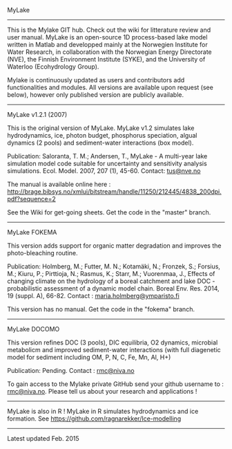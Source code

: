 MyLake
***
This is the Mylake GIT hub. Check out the wiki for litterature review and user manual.
MyLake is an open-source 1D process-based lake model written in Matlab and developped mainly at the Norwegien Institute for Water Research, in collaboration with the  Norwegian Energy Directorate (NVE), the Finnish Environment Institute (SYKE), and the University of Waterloo (Ecohydrology Group). 

Mylake is continuously updated as users and contributors add functionalities and modules. All versions are available upon request (see below), however only published version are publicly available. 

***
MyLake v1.2.1 (2007)

This is the original version of MyLake. MyLake v1.2 simulates lake hydrodynamics, ice, photon budget, phosphorus speciation, algual dynamics (2 pools) and sediment-water interactions (box model). 

Publication: Saloranta, T. M.; Andersen, T., MyLake - A multi-year lake simulation model code suitable for uncertainty and sensitivity analysis simulations. Ecol. Model. 2007, 207 (1), 45-60. Contact: tus@nve.no

The manual is available online here : http://brage.bibsys.no/xmlui/bitstream/handle/11250/212445/4838_200dpi.pdf?sequence=2

See the Wiki for get-going sheets. Get the code in the "master" branch. 

***
MyLake FOKEMA

This version adds support for organic matter degradation and improves the photo-bleaching routine. 

Publication: Holmberg, M.; Futter, M. N.; Kotamäki, N.; Fronzek, S.; Forsius, M.; Kiuru, P.; Pirttioja, N.; Rasmus, K.; Starr, M.; Vuorenmaa, J., Effects of changing climate on the hydrology of a boreal catchment and lake DOC - probabilistic assessment of a dynamic model chain. Boreal Env. Res. 2014, 19 (suppl. A), 66-82. Contact : maria.holmberg@ymparisto.fi

This version has no manual. Get the code in the "fokema" branch.

****
MyLake DOCOMO

This version refines DOC (3 pools), DIC equilibria, O2 dynamics, microbial metabolicm and improved sediment-water interactions (with full diagenetic model for sediment including OM, P, N, C, Fe, Mn, Al, H+)

Publication: Pending. Contact : rmc@niva.no

To gain access to the Mylake private GitHub send your github username to : rmc@niva.no. Please tell us about your research and applications ! 
***
MyLake is also in R ! 
MyLake in R simulates hydrodynamics and ice formation. 
See https://github.com/ragnarekker/Ice-modelling
***
Latest updated Feb. 2015

